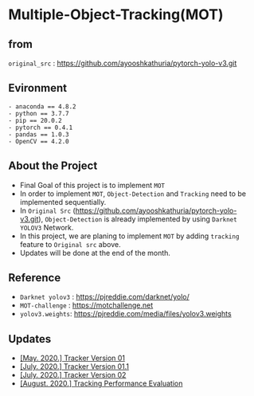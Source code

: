 Multiple-Object-Tracking(MOT)
=======

from
----
```original_src``` :  https://github.com/ayooshkathuria/pytorch-yolo-v3.git


 Evironment
 -------
``` 
- anaconda == 4.8.2
- python == 3.7.7
- pip == 20.0.2
- pytorch == 0.4.1
- pandas == 1.0.3
- OpenCV == 4.2.0
```


About the Project
--------
- Final Goal of this project is to implement ```MOT``` 
- In order to implement ```MOT```, ```Object-Detection``` and ```Tracking``` need to be implemented sequentially.
- In ```Original Src``` (https://github.com/ayooshkathuria/pytorch-yolo-v3.git),  ```Object-Detection``` is already implemented by using ```Darknet YOLOV3``` Network.
- In this project, we are planing to implement ```MOT``` by adding  ```tracking``` feature to ```Original src``` above.
- Updates will be done at the end of the month.

Reference
----------
- ```Darknet yolov3``` : https://pjreddie.com/darknet/yolo/
- ```MOT-challenge``` : https://motchallenge.net
- ```yolov3.weights```: https://pjreddie.com/media/files/yolov3.weights

Updates
-------
- [[May. 2020.] Tracker Version 01](https://github.com/Sangheon-Yang/MOT/wiki/Implementation-Version-01)
- [[July. 2020.] Tracker Version 01.1](https://github.com/Sangheon-Yang/MOT/wiki/Implementation-Version-01.1)
- [[July. 2020.] Tracker Version 02](https://github.com/Sangheon-Yang/MOT/wiki/Implementation-Version-02)
- [[August. 2020.] Tracking Performance Evaluation](https://github.com/Sangheon-Yang/MOT/wiki/Tracking-Performance-Evaluation)
